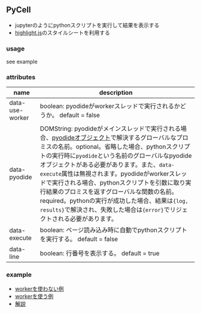 ## PyCell
- jupyterのようにpythonスクリプトを実行して結果を表示する
- [highlight\.js](https://highlightjs.org/)のスタイルシートを利用する
### usage
see example

### attributes
| name  | description  |
|---|---|
| data-use-worker  | boolean: pyodideがworkerスレッドで実行されるかどうか。 default = false |
| data-pyodide  | DOMString: pyodideがメインスレッドで実行される場合、[pyodideオブジェクト](https://pyodide.org/en/stable/usage/api/js-api.html#globalThis.pyodide)で解決するグローバルなプロミスの名前。optional。省略した場合、pythonスクリプトの実行時に`pyodide`という名前のグローバルなpyodideオブジェクトがある必要があります。また、`data-execute`属性は無視されます。pyodideがworkerスレッドで実行される場合、pythonスクリプトを引数に取り実行結果のプロミスを返すグローバルな関数の名前。required。pythonの実行が成功した場合、結果は`{log, results}`で解決され、失敗した場合は`{error}`でリジェクトされる必要があります。 |
| data-execute  | boolean: ページ読み込み時に自動でpythonスクリプトを実行する。 default = false |
| data-line  | boolean: 行番号を表示する。 default = true |

### example
- [workerを使わない例](example/py-cell/cells.html)
- [workerを使う例](example/py-cell/cells_useworker.html)
- [解説](https://arakaki.tokyo/pycell-example/)
